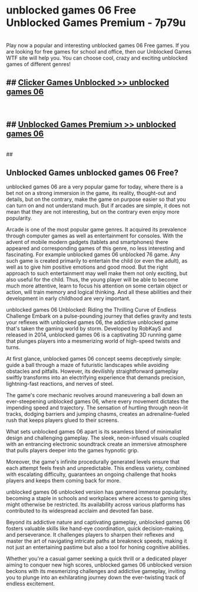 # unblocked games 06 Free Unblocked Games Premium - 7p79u <br>
<br>
Play now a popular and interesting unblocked games 06 Free games. If you are looking for free games for school and office, then our Unblocked Games WTF site will help you. You can choose cool, crazy and exciting unblocked games of different genres!


## ##  [Clicker Games Unblocked >> unblocked games 06](http://freeplayer.one?title=unblocked_games_06&ref=M1)
  <br>

##  ## [Unblocked Games Premium >> unblocked games 06](http://freeplayer.one?title=unblocked_games_06&ref=M1)
  <br>
  ##



## Unblocked Games unblocked games 06 Free?

unblocked games 06 are a very popular game for today, where there is a bet not on a strong immersion in the game, its reality, thought-out and details, but on the contrary, make the game on purpose easier so that you can turn on and not understand much. But if arcades are simple, it does not mean that they are not interesting, but on the contrary even enjoy more popularity.

Arcade is one of the most popular game genres. It acquired its prevalence through computer games as well as entertainment for consoles. With the advent of mobile modern gadgets (tablets and smartphones) there appeared and corresponding games of this genre, no less interesting and fascinating. For example unblocked games 06 unblocked 76 game. Any such game is created primarily to entertain the child (or even the adult), as well as to give him positive emotions and good mood. But the right approach to such entertainment may well make them not only exciting, but also useful for the child. Thus, the young player will be able to become much more attentive, learn to focus his attention on some certain object or action, will train memory and logical thinking. And all these abilities and their development in early childhood are very important.

unblocked games 06 Unblocked: Riding the Thrilling Curve of Endless Challenge
Embark on a pulse-pounding journey that defies gravity and tests your reflexes with unblocked games 06, the addictive unblocked game that's taken the gaming world by storm. Developed by RobKayS and released in 2014, unblocked games 06 is a captivating 3D running game that plunges players into a mesmerizing world of high-speed twists and turns.

At first glance, unblocked games 06 concept seems deceptively simple: guide a ball through a maze of futuristic landscapes while avoiding obstacles and pitfalls. However, its devilishly straightforward gameplay swiftly transforms into an electrifying experience that demands precision, lightning-fast reactions, and nerves of steel.

The game's core mechanic revolves around maneuvering a ball down an ever-steepening unblocked games 06, where every movement dictates the impending speed and trajectory. The sensation of hurtling through neon-lit tracks, dodging barriers and jumping chasms, creates an adrenaline-fueled rush that keeps players glued to their screens.

What sets unblocked games 06 apart is its seamless blend of minimalist design and challenging gameplay. The sleek, neon-infused visuals coupled with an entrancing electronic soundtrack create an immersive atmosphere that pulls players deeper into the games hypnotic grip.

Moreover, the game's infinite procedurally generated levels ensure that each attempt feels fresh and unpredictable. This endless variety, combined with escalating difficulty, guarantees an ongoing challenge that hooks players and keeps them coming back for more.

unblocked games 06 unblocked version has garnered immense popularity, becoming a staple in schools and workplaces where access to gaming sites might otherwise be restricted. Its availability across various platforms has contributed to its widespread acclaim and devoted fan base.

Beyond its addictive nature and captivating gameplay, unblocked games 06 fosters valuable skills like hand-eye coordination, quick decision-making, and perseverance. It challenges players to sharpen their reflexes and master the art of navigating intricate paths at breakneck speeds, making it not just an entertaining pastime but also a tool for honing cognitive abilities.

Whether you're a casual gamer seeking a quick thrill or a dedicated player aiming to conquer new high scores, unblocked games 06 unblocked version beckons with its mesmerizing challenges and addictive gameplay, inviting you to plunge into an exhilarating journey down the ever-twisting track of endless excitement.